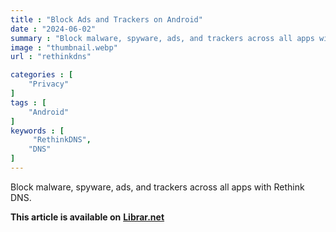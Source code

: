```yaml
---
title : "Block Ads and Trackers on Android"
date : "2024-06-02"
summary : "Block malware, spyware, ads, and trackers across all apps with Rethink DNS."
image : "thumbnail.webp"
url : "rethinkdns"

categories : [
    "Privacy"
]
tags : [
    "Android"
]
keywords : [
     "RethinkDNS",
    "DNS"
]
---
```


Block malware, spyware, ads, and trackers across all apps with Rethink DNS.

**This article is available on** [**Librar.net**](https://librar.net/rethinkdns-app/)